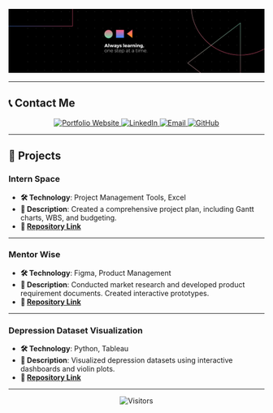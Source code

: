 <p align="center">
  <img src="assets/Banner.png" alt="Hero Image" style="max-width:100%; height:auto;">
</p>

---

## 📞 **Contact Me**

<p align="center">
  <a href="https://rakshitvahi.github.io/portfolio-website/" target="_blank">
    <img src="https://img.shields.io/badge/Portfolio-Visit%20My%20Website-orange?style=for-the-badge&logo=google-chrome" alt="Portfolio Website">
  </a>
  <a href="https://linkedin.com/in/rakshit-vahi" target="_blank">
    <img src="https://img.shields.io/badge/LinkedIn-Connect-blue?style=for-the-badge&logo=linkedin" alt="LinkedIn">
  </a>
  <a href="mailto:vahi.r@northeastern.edu" target="_blank">
    <img src="https://img.shields.io/badge/Email-Say%20Hi!-red?style=for-the-badge&logo=gmail" alt="Email">
  </a>
  <a href="https://github.com/RakshitVahi" target="_blank">
    <img src="https://img.shields.io/badge/GitHub-Visit%20My%20Repos-black?style=for-the-badge&logo=github" alt="GitHub">
  </a>
</p>

---

## 🚀 **Projects**

### **Intern Space**
- **🛠️ Technology**: Project Management Tools, Excel  
- **📖 Description**: Created a comprehensive project plan, including Gantt charts, WBS, and budgeting.  
- **🔗 [Repository Link](https://github.com/RakshitVahi/InternSpace)**  

---

### **Mentor Wise**
- **🛠️ Technology**: Figma, Product Management  
- **📖 Description**: Conducted market research and developed product requirement documents. Created interactive prototypes.  
- **🔗 [Repository Link](https://github.com/RakshitVahi/MentorWise)**  

---

### **Depression Dataset Visualization**
- **🛠️ Technology**: Python, Tableau  
- **📖 Description**: Visualized depression datasets using interactive dashboards and violin plots.  
- **🔗 [Repository Link](https://github.com/RakshitVahi/DepressionVisualization)**  

---

<p align="center">
  <img src="https://visitor-badge.laobi.icu/badge?page_id=RakshitVahi" alt="Visitors">
</p>
